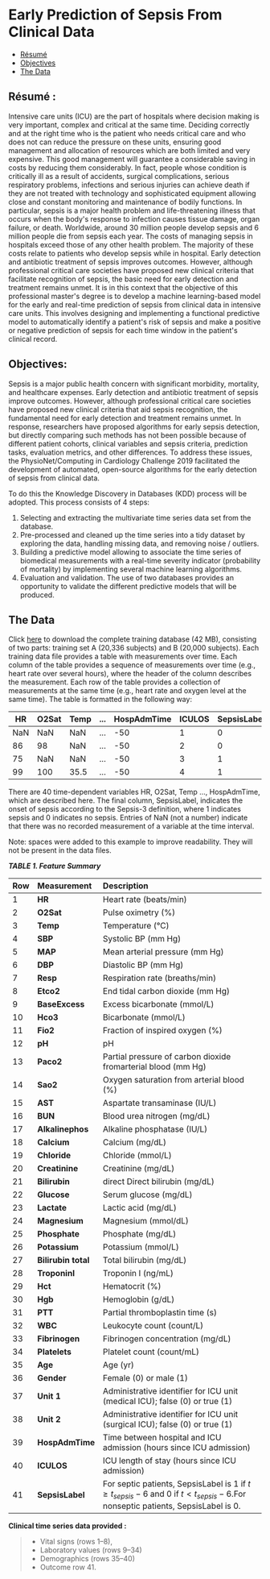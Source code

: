 # Early Prediction of Sepsis From Clinical Data

- [Résumé](#Résumé)
- [Objectives](#Objectives)
- [The Data](#The-Data)

## Résumé : 
Intensive care units (ICU) are the part of hospitals where decision making is very important, complex and critical at the same time. Deciding correctly and at the right time who is the patient who needs critical care and who does not can reduce the pressure on these units, ensuring good management and allocation of resources which are both limited and very expensive. This good management will guarantee a considerable saving in costs by reducing them considerably. In fact, people whose condition is critically ill as a result of accidents, surgical complications, serious respiratory problems, infections and serious injuries can achieve death if they are not treated with technology and sophisticated equipment allowing close and constant monitoring and maintenance of bodily functions. In particular, sepsis is a major health problem and life-threatening illness that occurs when the body's response to infection causes tissue damage, organ failure, or death. Worldwide, around 30 million people develop sepsis and 6 million people die from sepsis each year. The costs of managing sepsis in hospitals exceed those of any other health problem. The majority of these costs relate to patients who develop sepsis while in hospital. Early detection and antibiotic treatment of sepsis improves outcomes. However, although professional critical care societies have proposed new clinical criteria that facilitate recognition of sepsis, the basic need for early detection and treatment remains unmet. It is in this context that the objective of this professional master's degree is to develop a machine learning-based model for the early and real-time prediction of sepsis from clinical data in intensive care units. This involves designing and implementing a functional predictive model to automatically identify a patient's risk of sepsis and make a positive or negative prediction of sepsis for each time window in the patient's clinical record.

## Objectives:
 Sepsis is a major public health concern with significant
morbidity, mortality, and healthcare expenses. Early detection
and antibiotic treatment of sepsis improve outcomes. However,
although professional critical care societies have proposed new
clinical criteria that aid sepsis recognition, the fundamental need
for early detection and treatment remains unmet. In response,
researchers have proposed algorithms for early sepsis detection,
but directly comparing such methods has not been possible because
of different patient cohorts, clinical variables and sepsis criteria,
prediction tasks, evaluation metrics, and other differences.
To address these issues, the PhysioNet/Computing in Cardiology
Challenge 2019 facilitated the development of automated,
open-source algorithms for the early detection of sepsis from clinical
data.

To do this the Knowledge Discovery in Databases (KDD) process will be adopted. This process consists of 4 steps:

1. Selecting and extracting the multivariate time series data set from the database.
2. Pre-processed and cleaned up the time series into a tidy dataset by exploring the data, handling missing data, and removing noise / outliers.
3. Building a predictive model allowing to associate the time series of biomedical measurements with a real-time severity indicator (probability of mortality) by implementing several machine learning algorithms.
4. Evaluation and validation. The use of two databases provides an opportunity to validate the different predictive models that will be produced.

## The Data
Click [here](https://archive.physionet.org/users/shared/challenge-2019/) to download the complete training database (42 MB), consisting of two parts: training set A (20,336 subjects) and B (20,000 subjects).
Each training data file provides a table with measurements over time. Each column of the table provides a sequence of measurements over time (e.g., heart rate over several hours), where the header of the column describes the measurement. Each row of the table provides a collection of measurements at the same time (e.g., heart rate and oxygen level at the same time). The table is formatted in the following way:

HR |O2Sat|Temp|...|HospAdmTime|ICULOS|SepsisLabel
---|---|---|---|---|---|---|
NaN|  NaN| NaN|...|        -50|     1|          0
 86|   98| NaN|...|        -50|     2|          0
 75|  NaN| NaN|...|        -50|     3|          1
 99|  100|35.5|...|        -50|     4|          1
 
 
There are 40 time-dependent variables HR, O2Sat, Temp ..., HospAdmTime, which are described here. The final column, SepsisLabel, indicates the onset of sepsis according to the Sepsis-3 definition, where 1 indicates sepsis and 0 indicates no sepsis. Entries of NaN (not a number) indicate that there was no recorded measurement of a variable at the time interval.

Note: spaces were added to this example to improve readability. They will not be present in the data files.

***TABLE 1. Feature Summary***

Row|Measurement|Description
---|:---|:---
1| **HR**| Heart rate (beats/min)
2| **O2Sat**| Pulse oximetry (%)
3| **Temp** |Temperature (°C)
4|**SBP**| Systolic BP (mm Hg)
5| **MAP**| Mean arterial pressure (mm Hg)
6| **DBP**| Diastolic BP (mm Hg)
7| **Resp**| Respiration rate (breaths/min)
8| **Etco2**| End tidal carbon dioxide (mm Hg)
9| **BaseExcess**| Excess bicarbonate (mmol/L)
10| **Hco3**| Bicarbonate (mmol/L)
11 |**Fio2**| Fraction of inspired oxygen (%)
12 |**pH**| pH
13 |**Paco2**|Partial pressure of carbon dioxide fromarterial blood (mm Hg)
14 |**Sao2**| Oxygen saturation from arterial blood (%)
15 |**AST**| Aspartate transaminase (IU/L)
16 |**BUN**| Blood urea nitrogen (mg/dL)
17 |**Alkalinephos**| Alkaline phosphatase (IU/L)
18 |**Calcium**| Calcium (mg/dL)
19 |**Chloride**| Chloride (mmol/L)
20 |**Creatinine**| Creatinine (mg/dL)
21 |**Bilirubin**| direct Direct bilirubin (mg/dL)
22 |**Glucose**| Serum glucose (mg/dL)
23 |**Lactate**| Lactic acid (mg/dL)
24 |**Magnesium**| Magnesium (mmol/dL)
25 |**Phosphate**| Phosphate (mg/dL)
26 |**Potassium**| Potassium (mmol/L)
27 |**Bilirubin total**| Total bilirubin (mg/dL)
28 |**TroponinI**| Troponin I (ng/mL)
29 |**Hct**| Hematocrit (%)
30 |**Hgb**| Hemoglobin (g/dL)
31 |**PTT**| Partial thromboplastin time (s)
32 |**WBC**| Leukocyte count (count/L)
33 |**Fibrinogen**| Fibrinogen concentration (mg/dL)
34 |**Platelets**| Platelet count (count/mL)
35 |**Age**| Age (yr)
36 |**Gender**| Female (0) or male (1)
37 |**Unit 1**| Administrative identifier for ICU unit (medical ICU); false (0) or true (1)
38 |**Unit 2**| Administrative identifier for ICU unit (surgical ICU); false (0) or true (1)
39 |**HospAdmTime**| Time between hospital and ICU admission (hours since ICU admission)
40 |**ICULOS**| ICU length of stay (hours since ICU admission)
41 |**SepsisLabel**| For septic patients, SepsisLabel is 1 if $t \geq t_{sepsis}-6$ and $0$ if $t < t_{sepsis}-6$.For nonseptic patients, SepsisLabel is 0.

**Clinical time series data provided :** 
>* Vital signs (rows 1–8),
>* Laboratory values (rows 9–34)
>* Demographics (rows 35–40)
>* Outcome row 41.


